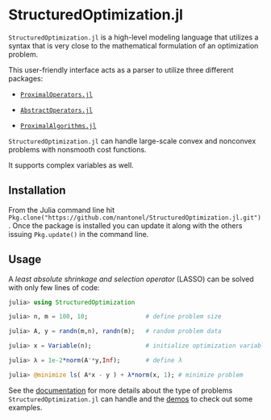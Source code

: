 # StructuredOptimization.jl

`StructuredOptimization.jl` is a high-level modeling language
that utilizes a syntax that is very close to
the mathematical formulation of an optimization problem.

This user-friendly interface
acts as a parser to utilize
three different packages:

* [`ProximalOperators.jl`](https://github.com/kul-forbes/ProximalOperators.jl)

* [`AbstractOperators.jl`](https://github.com/kul-forbes/ProximalOperators.jl)

* [`ProximalAlgorithms.jl`](https://github.com/kul-forbes/ProximalAlgorithms.jl)

`StructuredOptimization.jl` can handle large-scale convex and nonconvex problems with nonsmooth cost functions. 

It supports complex variables as well.

## Installation

From the Julia command line hit `Pkg.clone("https://github.com/nantonel/StructuredOptimization.jl.git")`.
Once the package is installed you can update it along with the others issuing `Pkg.update()` in the command line.

## Usage

A *least absolute shrinkage and selection operator* (LASSO) can be solved with only few lines of code:

```julia
julia> using StructuredOptimization

julia> n, m = 100, 10;                # define problem size 

julia> A, y = randn(m,n), randn(m);   # random problem data

julia> x = Variable(n);               # initialize optimization variable

julia> λ = 1e-2*norm(A'*y,Inf);       # define λ    

julia> @minimize ls( A*x - y ) + λ*norm(x, 1); # minimize problem

```

See the [documentation]() for more details about the type of problems `StructuredOptimization.jl` can handle and the [demos]() to check out some examples.

